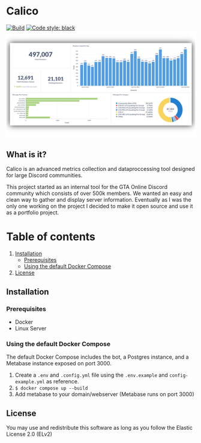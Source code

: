 # Calico
[![Build](https://img.shields.io/github/actions/workflow/status/jacobmonck/calico/docker-image.yml?style=for-the-badge)](https://github.com/JacobMonck/calico/actions/workflows/docker-image.yml)
[![Code style: black](https://img.shields.io/badge/code%20style-black-000000?style=for-the-badge&logo=black.svg)](https://github.com/psf/black)
<img src="assets/gtao-dashboard.png">

## What is it?

Calico is an advanced metrics collection and dataproccessing tool designed for large Discord communities.

This project started as an internal tool for the GTA Online Discord community which consists of over 500k members. We wanted an easy and clean way to gather and display server information. Eventually as I was the only one working on the project I decided to make it open source and use it as a portfolio project.

# Table of contents

1. [Installation](#installation)
   - [Prerequisites](#prerequisites)
   - [Using the default Docker Compose](#using-the-default-docker-compose)
2. [License](#license)
## Installation

### Prerequisites

- Docker
- Linux Server

### Using the default Docker Compose

The default Docker Compose includes the bot, a Postgres instance, and a Metabase instance exposed on port 3000.

1. Create a `.env` and `.config.yml` file using the `.env.example` and `config-example.yml` as reference.
2. `$ docker compose up --build`
3. Add metabase to your domain/webserver (Metabase runs on port 3000)


## License

You may use and redistribute this software as long as you follow the Elastic License 2.0 (ELv2)
